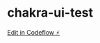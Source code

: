 # chakra-ui-test

[Edit in Codeflow ⚡️](https://stackblitz.com/~/github.com/OwoeyeMoyosore/chakra-ui-test)